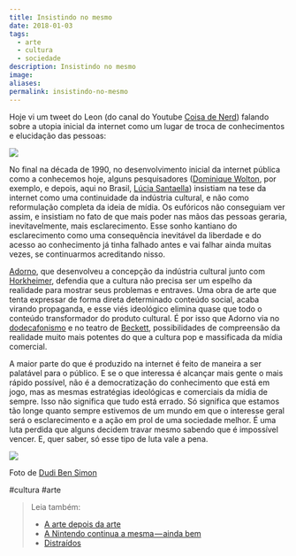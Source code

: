 ```yaml
---
title: Insistindo no mesmo
date: 2018-01-03
tags:
  - arte
  - cultura
  - sociedade
description: Insistindo no mesmo
image: 
aliases:
permalink: insistindo-no-mesmo
---
```

Hoje vi um tweet do Leon (do canal do Youtube [Coisa de Nerd](https://www.youtube.com/channel/UCuxfOdbKQy0tgGXcm9sjHiw)) falando sobre a utopia inicial da internet como um lugar de troca de conhecimentos e elucidação das pessoas:

![](https://twitter.com/CdNLeon/status/948588253329813504)

No final na década de 1990, no desenvolvimento inicial da internet pública como a conhecemos hoje, alguns pesquisadores ([Dominique Wolton](http://amzn.to/2CxIajo), por exemplo, e depois, aqui no Brasil, [Lúcia Santaella](http://amzn.to/2E1PD79)) insistiam na tese da internet como uma continuidade da indústria cultural, e não como reformulação completa da ideia de mídia. Os eufóricos não conseguiam ver assim, e insistiam no fato de que mais poder nas mãos das pessoas geraria, inevitavelmente, mais esclarecimento. Esse sonho kantiano do esclarecimento como uma consequência inevitável da liberdade e do acesso ao conhecimento já tinha falhado antes e vai falhar ainda muitas vezes, se continuarmos acreditando nisso.

[Adorno](http://amzn.to/2CMK0KK), que desenvolveu a concepção da indústria cultural junto com [Horkheimer](http://amzn.to/2COvCSi), defendia que a cultura não precisa ser um espelho da realidade para mostrar seus problemas e entraves. Uma obra de arte que tenta expressar de forma direta determinado conteúdo social, acaba virando propaganda, e esse viés ideológico elimina quase que todo o conteúdo transformador do produto cultural. É por isso que Adorno via no [dodecafonismo](https://pt.wikipedia.org/wiki/Dodecafonismo) e no teatro de [Beckett](http://amzn.to/2lQAzlC), possibilidades de compreensão da realidade muito mais potentes do que a cultura pop e massificada da mídia comercial.

A maior parte do que é produzido na internet é feito de maneira a ser palatável para o público. E se o que interessa é alcançar mais gente o mais rápido possível, não é a democratização do conhecimento que está em jogo, mas as mesmas estratégias ideológicas e comerciais da mídia de sempre. Isso não significa que tudo está errado. Só significa que estamos tão longe quanto sempre estivemos de um mundo em que o interesse geral será o esclarecimento e a ação em prol de uma sociedade melhor. É uma luta perdida que alguns decidem travar mesmo sabendo que é impossível vencer. E, quer saber, só esse tipo de luta vale a pena.

<img src="/assets/img/insistindo-no mesmo-medium.jpeg">

Foto de [Dudi Ben Simon](https://www.instagram.com/dudibensimon/)

#cultura #arte

> Leia também:
> - <a href="/a-arte-depois-da-arte">A arte depois da arte</a>
> - <a href="/a-nintendo-continua-a-mesma-ainda-bem">A Nintendo continua a mesma — ainda bem</a>
> - <a href="/distraidos">Distraídos</a>
